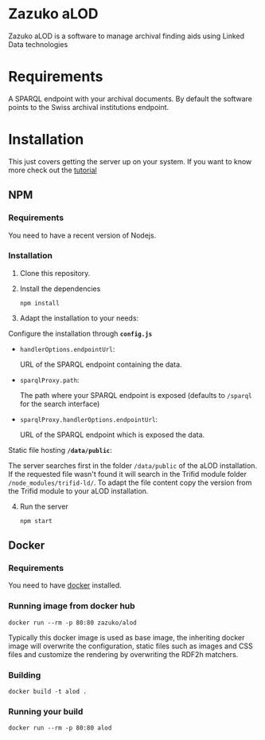 # Zazuko aLOD

Zazuko aLOD is a software to manage archival finding aids using Linked Data
technologies

# Requirements

A SPARQL endpoint with your archival documents. By default the software points to the Swiss archival institutions endpoint.

# Installation

This just covers getting the server up on your system. If you want to know more check out the [tutorial](tutorial/TUTORIAL-aLOD-with-npm.md)

## NPM
### Requirements
You need to have a recent version of Nodejs.

### Installation
1. Clone this repository.
2. Install the dependencies

    `npm install`

3. Adapt the installation to your needs:

  Configure the installation through __`config.js`__

  * `handlerOptions.endpointUrl`:
     
     URL of the SPARQL endpoint containing the data.
  * `sparqlProxy.path`:
      
     The path where your SPARQL endpoint is exposed (defaults to `/sparql` for the search interface)
  * `sparqlProxy.handlerOptions.endpointUrl`:
     
     URL of the SPARQL endpoint which is exposed the data.    
  
  Static file hosting __`/data/public`__:
  
  The server searches first in the folder `/data/public` of the aLOD installation. If the requested file wasn't found it will search in the Trifid module folder `/node_modules/trifid-ld/`.
  To adapt the file content copy the version from the Trifid module to your aLOD installation.

4. Run the server

    `npm start`


## Docker
### Requirements

You need to have [docker](https://docker.com/) installed.

### Running image from docker hub

    docker run --rm -p 80:80 zazuko/alod

Typically this docker image is used as base image, the inheriting docker image 
will overwrite the configuration, static files such as images and CSS files 
and customize the rendering by overwriting the RDF2h matchers.

### Building

    docker build -t alod .
    
### Running your build

    docker run --rm -p 80:80 alod
    

